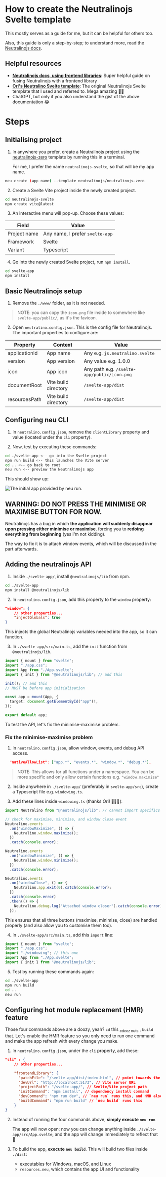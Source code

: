 # How to create the Neutralinojs Svelte template

This mostly serves as a guide for me, but it can be helpful for others too.

Also, this guide is only a step-by-step; to understand more, read the [Neutralinojs docs](https://neutralino.js.org/docs/).

## Helpful resources

- [**Neutralinojs docs, using frontend libraries**](https://neutralino.js.org/docs/getting-started/using-frontend-libraries): Super helpful guide on fusing Neutralinojs with a frontend library
- [**Ori's Neutralino Svelte template**](https://github.com/origamingwastaken/neutralino-svelte): The original Neutralinojs Svelte template that I used and referred to. Mega amazing 💪🏽
- ChatGPT, but only if you also understand the gist of the above documentation 😂

# Steps

## Initialising project

1. In anywhere you prefer, create a Neutralinojs project using the [neutralinojs-zero](https://github.com/neutralinojs/neutralinojs-zero) template by running this in a terminal.

   For me, I prefer the name `neutralinojs-svelte`, so that will be my app name.

```bash
neu create (app name) --template neutralinojs/neutralinojs-zero
```

2. Create a Svelte Vite project inside the newly created project.

```bash
cd neutralinojs-svelte
npm create vite@latest
```

3. An interactive menu will pop-up. Choose these values:

| Field        | Value                           |
| ------------ | ------------------------------- |
| Project name | Any name, I prefer `svelte-app` |
| Framework    | Svelte                          |
| Variant      | Typescript                      |

4. Go into the newly created Svelte project, run `npm install`.

```bash
cd svelte-app
npm install
```

## Basic Neutralinojs setup

1. Remove the `./www/` folder, as it is not needed.

> NOTE: you can copy the `icon.png` file inside to somewhere like `svelte-app/public/`, as it's the favicon.

2. Open `neutralino.config.json`. This is the config file for Neutralinojs. The important properties to configure are:

| Property      | Context              | Value                                       |
| ------------- | -------------------- | ------------------------------------------- |
| applicationId | App name             | Any e.g. `js.neutralino.svelte`             |
| version       | App version          | Any value e.g. 1.0.0                        |
| icon          | App icon             | Any path e.g. `/svelte-app/public/icon.png` |
| documentRoot  | Vite build directory | `/svelte-app/dist`                          |
| resourcesPath | Vite build directory | `/svelte-app/dist`                          |

## Configuring neu CLI

1. In `neutralino.config.json`, remove the `clientLibrary` property and value (located under the `cli` property).

2. Now, test by executing these commands:

```bash
cd ./svelte-app <-- go into the Svelte project
npm run build <-- this launches the Vite server
cd .. <-- go back to root
neu run <-- preview the Neutralinojs app
```

This should show up:

![The initial app provided by `neu run`.](neu-run.png)

## WARNING: DO NOT PRESS THE MINIMISE OR MAXIMISE BUTTON FOR NOW.

Neutralinojs has a bug in which **the application will suddenly disappear upon pressing either minimise or maximise**, forcing you to **redoing everything from beginning** (yes i'm not kidding).

The way to fix it is to attach window events, which will be discussed in the part afterwards.

## Adding the neutralinojs API

1. Inside `./svelte-app/`, install `@neutralinojs/lib` from npm.

```bash
cd ./svelte-app
npm install @neutralinojs/lib
```

2. In `neutralino.config.json`, add this property to the `window` property:

```json
"window": {
    // other properties...
    "injectGlobals": true
}
```

This injects the global Neutralinojs variables needed into the app, so it can function.

3. In `./svelte-app/src/main.ts`, add the `init` function from `@neutralinojs/lib`.

```ts
import { mount } from "svelte";
import "./app.css";
import App from "./App.svelte";
import { init } from "@neutralinojs/lib"; // add this

init(); // and this
// MUST be before app initialisation

const app = mount(App, {
  target: document.getElementById("app")!,
});

export default app;
```

To test the API, let's fix the minimise-maximise problem.

### Fix the minimise-maximise problem

1. In `neutralino.config.json`, allow window, events, and debug API access.

```json
  "nativeAllowList": ["app.*", "events.*", "window.*", "debug.*"],
```

> NOTE: This allows for all functions under a namespace. You can be more specific and only allow certain functions e.g. `"window.maximize"`

2. Inside anywhere in `./svelte-app/` (preferably in `svelte-app/src`), create a Typescript file e.g. `windowing.ts`.

3. Add these lines inside `windowing.ts` (thanks Ori! 🙇🏽‍♂️):

```ts
import Neutralino from "@neutralinojs/lib"; // cannot import specifics as `Neutralino.window` will clash with `window` property

// check for maximise, minimise, and window close event
Neutralino.events
  .on("windowMaximize", () => {
    Neutralino.window.maximize();
  })
  .catch(console.error);

Neutralino.events
  .on("windowMinimize", () => {
    Neutralino.window.minimize();
  })
  .catch(console.error);

Neutralino.events
  .on("windowClose", () => {
    Neutralino.app.exit(0).catch(console.error);
  })
  .catch(console.error)
  .then(() => {
    Neutralino.debug.log("Attached window closer").catch(console.error);
  });
```

This ensures that all three buttons (maximise, minimise, close) are handled properly (and also allow you to customise them too).

4. In `./svelte-app/src/main.ts`, add this `import` line:

```ts
import { mount } from "svelte";
import "./app.css";
import "./windowing"; // this one
import App from "./App.svelte";
import { init } from "@neutralinojs/lib";
```

5. Test by running these commands again:

```bash
cd ./svelte-app
npm run build
cd ..
neu run
```

## Configuring hot module replacement (HMR) feature

Those four commands above are a doozy, yeah? `cd` this <sub>cdeez nuts</sub> , `build` that. Let's enable the HMR feature so you only need to run one command and make the app refresh with every change you make.

1. In `neutralino.config.json`, under the `cli` property, add these:

```json
"cli" : {
    // other properties...

    "frontendLibrary": {
      "patchFile": "/svelte-app/dist/index.html", // point towards the Svelte index.html file
      "devUrl": "http://localhost:5173", // Vite server URL
      "projectPath": "/svelte-app/", // Svelte/Vite project path
      "initCommand": "npm install", // dependency install command
      "devCommand": "npm run dev", // `neu run` runs this, and HMR also runs this with every change
      "buildCommand": "npm run build" // `neu build` runs this
    }
}
```

2. Instead of running the four commands above, **simply execute `neu run`**.

   The app will now open; now you can change anything inside `./svelte-app/src/App.svelte`, and the app will change immediately to reflect that 🎉

3. To build the app, **execute `neu build`**. This will build two files inside `./dist`:
   - executables for Windows, macOS, and Linux
   - `resources.neu`, which contains the app UI and functionality
